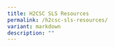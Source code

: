 ```yaml
---
title: H2CSC SLS Resources
permalink: /h2csc-sls-resources/
variant: markdown
description: ""
---
```

